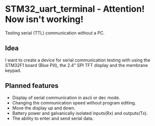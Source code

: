 # STM32_uart_terminal - Attention! Now isn't working! 
Testing serial (TTL) communication without a PC.

## Idea
I want to create a device for serial communication testing with using the STM32F1 board (Blue Pill), the 2.4" SPI TFT display and the membrane keypad.

## Planned features
- Display of serial communication in ascii or dec mode.
- Changing the communication speed without program editing.
- Move the display up and down.
- Battery power and galvanically isolated inputs(Rx) and outputs(Tx).
- The ability to enter and send serial data.

